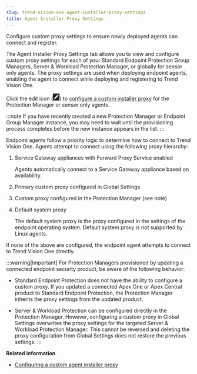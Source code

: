 ```yaml
---
slug: trend-vision-one-agent-installer-proxy-settings
title: Agent Installer Proxy Settings
---
```


Configure custom proxy settings to ensure newly deployed agents can connect and register.

The Agent Installer Proxy Settings tab allows you to view and configure custom proxy settings for each of your Standard Endpoint Protection Group Managers, Server & Workload Protection Manager, or globally for sensor only agents. The proxy settings are used when deploying endpoint agents, enabling the agent to connect while deploying and registering to Trend Vision One.

Click the edit icon (![](/images/proxyConfigIcon=20230614160101.webp)) to [configure a custom installer proxy](configure-agent-installer-proxy.md) for the Protection Manager or sensor only agents.

:::note
If you have recently created a new Protection Manager or Endpoint Group Manager instance, you may need to wait until the provisioning process completes before the new instance appears in the list.
:::

Endpoint agents follow a priority logic to determine how to connect to Trend Vision One. Agents attempt to connect using the following proxy hierarchy:

1.  Service Gateway appliances with Forward Proxy Service enabled

    Agents automatically connect to a Service Gateway appliance based on availability.

2.  Primary custom proxy configured in Global Settings

3.  Custom proxy configured in the Protection Manager (see note)

4.  Default system proxy

    The default system proxy is the proxy configured in the settings of the endpoint operating system. Default system proxy is not supported by Linux agents.

If none of the above are configured, the endpoint agent attempts to connect to Trend Vision One directly.

:::warning[Important]
For Protection Managers provisioned by updating a connected endpoint security product, be aware of the following behavior:

- Standard Endpoint Protection does not have the ability to configure a custom proxy. If you updated a connected Apex One or Apex Central product to Standard Endpoint Protection, the Protection Manager inherits the proxy settings from the updated product.

- Server & Workload Protection can be configured directly in the Protection Manager. However, configuring a custom proxy in Global Settings overwrites the proxy settings for the targeted Server & Workload Protection Manager. This cannot be reversed and deleting the proxy configuration from Global Settings does not restore the previous settings.
:::

**Related information**

- [Configuring a custom agent installer proxy](configure-agent-installer-proxy.md "Set up a custom proxy for newly deployed endpoints to connect and register.")
